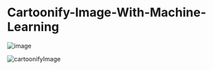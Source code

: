 # Cartoonify-Image-With-Machine-Learning
![image](https://user-images.githubusercontent.com/75716661/187617786-89a173bb-4494-4f2f-97f7-1ee697a1ed3a.jpg)

![cartoonifyImage](https://user-images.githubusercontent.com/75716661/187617783-716e7461-fd31-4200-8e92-ef4d026c2f27.jpg)
